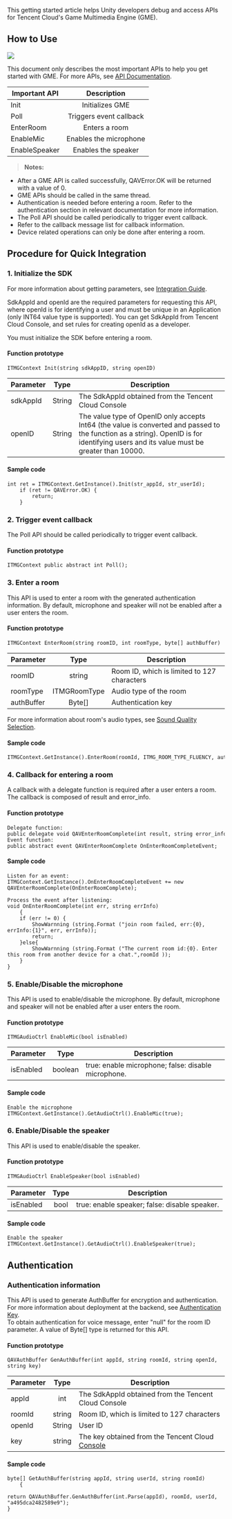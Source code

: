 This getting started article helps Unity developers debug and access APIs for Tencent Cloud's Game Multimedia Engine (GME).
		
## How to Use		
![](https://main.qcloudimg.com/raw/810d0404638c494d9d5514eb5037cd37.png)		
		
						
This document only describes the most important APIs to help you get started with GME. For more APIs, see [API Documentation](https://intl.cloud.tencent.com/document/product/607/15228).			


| Important API | Description |
| ------------- |:-------------:|
| Init | Initializes GME |
|Poll    		| Triggers event callback	|
|EnterRoom	 	| Enters a room  		|
| EnableMic | Enables the microphone |
| EnableSpeaker | Enables the speaker |

>**Notes:**			
- After a GME API is called successfully, QAVError.OK will be returned with a value of 0.		
- GME APIs should be called in the same thread.
- Authentication is needed before entering a room. Refer to the authentication section in relevant documentation for more information.		
- The Poll API should be called periodically to trigger event callback.
- Refer to the callback message list for callback information.
- Device related operations can only be done after entering a room.
## Procedure for Quick Integration


### 1. Initialize the SDK

For more information about getting parameters, see [Integration Guide](https://cloud.tencent.com/document/product/607/10782).

SdkAppId and openId are the required parameters for requesting this API, where openId is for identifying a user and must be unique in an Application (only INT64 value type is supported). You can get SdkAppId from Tencent Cloud Console, and set rules for creating openId as a developer.

You must initialize the SDK before entering a room.

#### Function prototype
```
ITMGContext Init(string sdkAppID, string openID)
```
| Parameter | Type | Description |
| ------------- |:-------------:|-------------|
| sdkAppId    	|String  | The SdkAppId obtained from the Tencent Cloud Console				|
| openID |String | The value type of OpenID only accepts Int64 (the value is converted and passed to the function as a string). OpenID is for identifying users and its value must be greater than 10000.|

#### Sample code  
```
int ret = ITMGContext.GetInstance().Init(str_appId, str_userId);
	if (ret != QAVError.OK) {
		return;
	}
```

### 2. Trigger event callback
The Poll API should be called periodically to trigger event callback.
#### Function prototype

```
ITMGContext public abstract int Poll();
```

### 3. Enter a room
This API is used to enter a room with the generated authentication information. By default, microphone and speaker will not be enabled after a user enters the room.


#### Function prototype
```
ITMGContext EnterRoom(string roomID, int roomType, byte[] authBuffer)
```
| Parameter | Type | Description |
| ------------- |:-------------:|-------------|
| roomID | string | Room ID, which is limited to 127 characters |
| roomType | ITMGRoomType | Audio type of the room |
| authBuffer | Byte[] | Authentication key |

For more information about room's audio types, see [Sound Quality Selection](https://intl.cloud.tencent.com/document/product/607/18522).
  
#### Sample code  
```
ITMGContext.GetInstance().EnterRoom(roomId, ITMG_ROOM_TYPE_FLUENCY, authBuffer);
```

### 4. Callback for entering a room
A callback with a delegate function is required after a user enters a room. The callback is composed of result and error_info.
#### Function prototype
```
Delegate function:
public delegate void QAVEnterRoomComplete(int result, string error_info);
Event function:
public abstract event QAVEnterRoomComplete OnEnterRoomCompleteEvent;
```

#### Sample code
```
Listen for an event:
ITMGContext.GetInstance().OnEnterRoomCompleteEvent += new QAVEnterRoomComplete(OnEnterRoomComplete);

Process the event after listening:
void OnEnterRoomComplete(int err, string errInfo)
    {
	if (err != 0) {
	    ShowWarnning (string.Format ("join room failed, err:{0}, errInfo:{1}", err, errInfo));
	    return;
	}else{
	    ShowWarnning (string.Format ("The current room id:{0}. Enter this room from another device for a chat.",roomId ));
    }
}
```

### 5. Enable/Disable the microphone
This API is used to enable/disable the microphone. By default, microphone and speaker will not be enabled after a user enters the room.

#### Function prototype  
```
ITMGAudioCtrl EnableMic(bool isEnabled)
```
| Parameter | Type | Description |
| ------------- |:-------------:|-------------|
| isEnabled    |boolean     | true: enable microphone; false: disable microphone. |

#### Sample code  
```
Enable the microphone
ITMGContext.GetInstance().GetAudioCtrl().EnableMic(true);
```


### 6. Enable/Disable the speaker
This API is used to enable/disable the speaker.
#### Function prototype  
```
ITMGAudioCtrl EnableSpeaker(bool isEnabled)
```
| Parameter | Type | Description |
| ------------- |:-------------:|-------------|
| isEnabled | bool | true: enable speaker; false: disable speaker. |

#### Sample code  
```
Enable the speaker
ITMGContext.GetInstance().GetAudioCtrl().EnableSpeaker(true);
```

## Authentication
### Authentication information

This API is used to generate AuthBuffer for encryption and authentication. For more information about deployment at the backend, see [Authentication Key](https://intl.cloud.tencent.com/document/product/607/12218).          
To obtain authentication for voice message, enter "null" for the room ID parameter.
A value of Byte[] type is returned for this API.
#### Function prototype

```
QAVAuthBuffer GenAuthBuffer(int appId, string roomId, string openId, string key)
```

| Parameter | Type | Description |
| ------------- |:-------------:|-------------|
| appId    		|int   		| The SdkAppId obtained from the Tencent Cloud Console |
| roomId | string | Room ID, which is limited to 127 characters |
| openId | String | User ID |
| key    		|string 	| The key obtained from the Tencent Cloud [Console](https://intl.cloud.tencent.com/login) 				|

#### Sample code  

```
byte[] GetAuthBuffer(string appId, string userId, string roomId)
    {
	return QAVAuthBuffer.GenAuthBuffer(int.Parse(appId), roomId, userId, "a495dca2482589e9");
}
```


